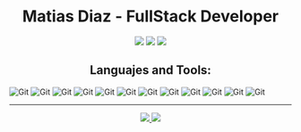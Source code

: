 <h1 align=center>Matias Diaz - FullStack Developer</h1>

<p align=center>
<img src="https://img.shields.io/badge/Gmail-D14836?style=for-the-badge&logo=gmail&logoColor=white" /> 
<img src="https://img.shields.io/badge/Codewars-B1361E?style=for-the-badge&logo=Codewars&logoColor=white" /> 
<img src="https://img.shields.io/badge/LinkedIn-0077B5?style=for-the-badge&logo=linkedin&logoColor=white" /> 
</p>

<h2 align=center>Languajes and Tools:</h2>
<p>
<img alt="Git" src="https://img.shields.io/badge/JavaScript-3883c2?style=for-the-badge&logo=javascript&logoColor=FFFFFF" />
<img alt="Git" src="https://img.shields.io/badge/TypeScript-3883c2?style=for-the-badge&logo=typescript&logoColor=FFFFFF" />
<img alt="Git" src="https://img.shields.io/badge/HTML5-3883c2?style=for-the-badge&logo=html5&logoColor=FFFFFF" />
<img alt="Git" src="https://img.shields.io/badge/CSS3-3883c2?style=for-the-badge&logo=css3&logoColor=FFFFFF" />
<img alt="Git" src="https://img.shields.io/badge/React-3883c2?style=for-the-badge&logo=react&logoColor=FFFFFF" />
<img alt="Git" src="https://img.shields.io/badge/NodeJs-3883c2?style=for-the-badge&logo=node.js&logoColor=FFFFFF" />
<img alt="Git" src="https://img.shields.io/badge/Redux-3883c2?style=for-the-badge&logo=redux&logoColor=FFFFFF" />
<img alt="Git" src="https://img.shields.io/badge/Sass-3883c2?style=for-the-badge&logo=sass&logoColor=FFFFFF" />
<img alt="Git" src="https://img.shields.io/badge/Express-3883c2?style=for-the-badge&logo=express&logoColor=FFFFFF" />
<img alt="Git" src="https://img.shields.io/badge/MongoDB-3883c2?style=for-the-badge&logo=mongodb&logoColor=FFFFFF" />
<img alt="Git" src="https://img.shields.io/badge/MySQL-3883c2?style=for-the-badge&logo=mysql&logoColor=FFFFFF" />
<img alt="Git" src="https://img.shields.io/badge/Git-3883c2?style=for-the-badge&logo=git&logoColor=FFFFFF" />
</p>

---

<p align=center>
<a href="https://github.com/anuraghazra/github-readme-stats">
  <img src="https://github-readme-stats.vercel.app/api?username=mati-diaz&bg_color=0e1117&text_color=ffffff&show_icons=true" />
</a>
<a href="https://github.com/anuraghazra/convoychat">
  <img src="https://github-readme-stats.vercel.app/api/top-langs/?username=mati-diaz&layout=compact&bg_color=0e1117&text_color=ffffff&show_icons=true" />
</a>
</p>



